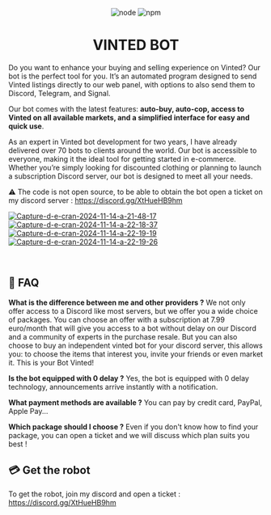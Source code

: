 <p align="center">
  <img alt="node" src="https://img.shields.io/node/v/discord.js?style=for-the-badge">
  <img alt="npm" src="https://img.shields.io/npm/v/discord.js?label=Discord.js&style=for-the-badge">
</p>

<h1 align="center">VINTED BOT</h1>

<p>Do you want to enhance your buying and selling experience on Vinted? Our bot is the perfect tool for you. It’s an automated program designed to send Vinted listings directly to our web panel, with options to also send them to Discord, Telegram, and Signal.</p>

<p>Our bot comes with the latest features: <strong>auto-buy, auto-cop, access to Vinted on all available markets, and a simplified interface for easy and quick use</strong>.</p>

<p>As an expert in Vinted bot development for two years, I have already delivered over 70 bots to clients around the world. Our bot is accessible to everyone, making it the ideal tool for getting started in e-commerce. Whether you’re simply looking for discounted clothing or planning to launch a subscription Discord server, our bot is designed to meet all your needs.</p>

:warning: The code is not open source, to be able to obtain the bot open a ticket on my discord server : https://discord.gg/XtHueHB9hm


<a href="https://ibb.co/ZTYVWCZ"><img src="https://i.ibb.co/QmCfrG5/Capture-d-e-cran-2024-11-14-a-21-48-17.png" alt="Capture-d-e-cran-2024-11-14-a-21-48-17" border="0"></a>
<a href="https://ibb.co/DQ681y6"><img src="https://i.ibb.co/HqMxKsM/Capture-d-e-cran-2024-11-14-a-22-18-37.png" alt="Capture-d-e-cran-2024-11-14-a-22-18-37" border="0"></a>
<a href="https://ibb.co/1X5McFH"><img src="https://i.ibb.co/Jp4qZDX/Capture-d-e-cran-2024-11-14-a-22-19-19.png" alt="Capture-d-e-cran-2024-11-14-a-22-19-19" border="0"></a>
<a href="https://ibb.co/2d530FS"><img src="https://i.ibb.co/6FN0cy8/Capture-d-e-cran-2024-11-14-a-22-19-26.png" alt="Capture-d-e-cran-2024-11-14-a-22-19-26" border="0"></a>


<br>



## :dart: FAQ

**What is the difference between me and other providers ?**
We not only offer access to a Discord like most servers, but we offer you a wide choice of packages.
You can choose an offer with a subscription at 7.99 euro/month that will give you access to a bot without delay on our Discord and a community of experts in the purchase resale.
But you can also choose to buy an independent vinted bot for your discord server, this allows you: to choose the items that interest you, invite your friends or even market it. This is your Bot Vinted!

**Is the bot equipped with 0 delay ?**
Yes, the bot is equipped with 0 delay technology, announcements arrive instantly with a notification.

**What payment methods are available ?**
You can pay by credit card, PayPal, Apple Pay...

**Which package should I choose ?**
Even if you don't know how to find your package, you can open a ticket and we will discuss which plan suits you best !

## 💳 Get the robot

To get the robot, join my discord and open a ticket : https://discord.gg/XtHueHB9hm
